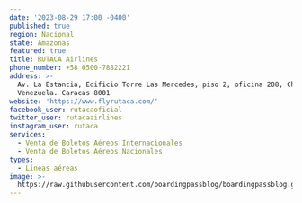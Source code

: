 ```yaml
---
date: '2023-08-29 17:00 -0400'
published: true
region: Nacional
state: Amazonas
featured: true
title: RUTACA Airlines
phone_number: +58 0500-7882221
address: >-
  Av. La Estancia, Edificio Torre Las Mercedes, piso 2, oficina 208, Chuao,
  Venezuela. Caracas 8001
website: 'https://www.flyrutaca.com/'
facebook_user: rutacaoficial
twitter_user: rutacaairlines
instagram_user: rutaca
services:
  - Venta de Boletos Aéreos Internacionales
  - Venta de Boletos Aéreos Nacionales
types:
  - Líneas aéreas
image: >-
  https://raw.githubusercontent.com/boardingpassblog/boardingpassblog.github.io/main/assets/images/Rutaca-Airlines-Logo.jpg
---
```


